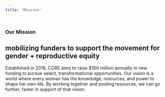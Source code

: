 ```yaml
---
title: 'Mission'
---
```


<div class="image-wrap">
  <div class="staggered-image">
    <img src="/images/image-1.jpg" alt="">
  </div>
  <div class="staggered-image">
    <img src="/images/image-2.jpg" alt="">
  </div>
</div>

<div class="wrap">
  <div class="header-wrap">
    <h3 class="divot">Our Mission</h3>
    <h2 class="h1">mobilizing funders to support the movement for gender + reproductive equity</h2>
  </div>

  <div class="body-wrap">
    <p>
      Established in 2018, CGRE aims  to raise $100 million annually in new funding to pursue select, transformational opportunities. Our vision is a world where every woman has the knowledge, resources, and power to shape her own life. By working together and pooling resources, we can go further, faster in support of that vision.
    </p>
  </div>
</div>
